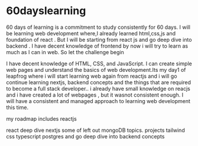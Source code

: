 # 60dayslearning
60 days of learning is a commitment to study consistently for 60 days. I will be learning web development where,I already learned html,css,js and foundation of react . But I will be starting from react js and go deep dive into backend . I have decent knowledge of frontend by now i will try to learn as much as I can in web. So let the challenge begin

I have decent knowledge of HTML, CSS, and JavaScript. I can create simple web pages and understand the basics of web development.Its my day1 of leapfrog where i will start learning web again from reactjs and i will go continue learning nextjs, backend concepts and the things that are required to become a full stack developer..
i already have small knowledge on reacjs and i have created a lot of webpages , but it wasnot consistent enough. I will have a consistent and managed  approach to learning web development this time.

my roadmap includes
reactjs

react deep dive
 nextjs
 some of left out mongoDB topics.
 projects
 tailwind css
 typescript
postgres
and go deep dive into backend concepts 
